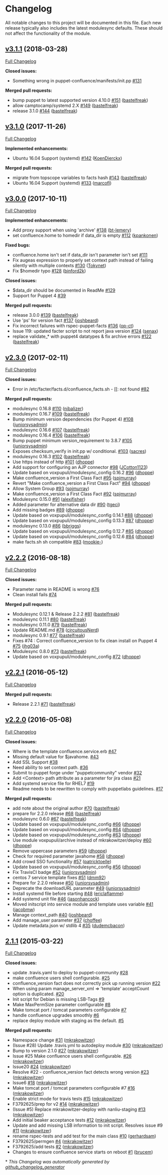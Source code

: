 # Changelog

All notable changes to this project will be documented in this file.
Each new release typically also includes the latest modulesync defaults.
These should not affect the functionality of the module.

## [v3.1.1](https://github.com/voxpupuli/puppet-confluence/tree/v3.1.1) (2018-03-28)

[Full Changelog](https://github.com/voxpupuli/puppet-confluence/compare/v3.1.0...v3.1.1)

**Closed issues:**

- Something wrong in puppet-confluence/manifests/init.pp [\#131](https://github.com/voxpupuli/puppet-confluence/issues/131)

**Merged pull requests:**

- bump puppet to latest supported version 4.10.0 [\#151](https://github.com/voxpupuli/puppet-confluence/pull/151) ([bastelfreak](https://github.com/bastelfreak))
- allow camptocamp/systemd 2.X [\#149](https://github.com/voxpupuli/puppet-confluence/pull/149) ([bastelfreak](https://github.com/bastelfreak))
- release 3.1.0 [\#144](https://github.com/voxpupuli/puppet-confluence/pull/144) ([bastelfreak](https://github.com/bastelfreak))

## [v3.1.0](https://github.com/voxpupuli/puppet-confluence/tree/v3.1.0) (2017-11-26)

[Full Changelog](https://github.com/voxpupuli/puppet-confluence/compare/v3.0.0...v3.1.0)

**Implemented enhancements:**

- Ubuntu 16.04 Support \(systemd\)  [\#142](https://github.com/voxpupuli/puppet-confluence/pull/142) ([KoenDierckx](https://github.com/KoenDierckx))

**Merged pull requests:**

- migrate from topscope variables to facts hash [\#143](https://github.com/voxpupuli/puppet-confluence/pull/143) ([bastelfreak](https://github.com/bastelfreak))
- Ubuntu 16.04 Support \(systemd\) [\#133](https://github.com/voxpupuli/puppet-confluence/pull/133) ([marcofl](https://github.com/marcofl))

## [v3.0.0](https://github.com/voxpupuli/puppet-confluence/tree/v3.0.0) (2017-10-11)

[Full Changelog](https://github.com/voxpupuli/puppet-confluence/compare/v2.3.0...v3.0.0)

**Implemented enhancements:**

- Add proxy support when using 'archive' [\#138](https://github.com/voxpupuli/puppet-confluence/pull/138) ([bt-lemery](https://github.com/bt-lemery))
- set confluence.home to homedir if data\_dir is empty [\#112](https://github.com/voxpupuli/puppet-confluence/pull/112) ([kpankonen](https://github.com/kpankonen))

**Fixed bugs:**

- confluence.home isn't set if data\_dir isn't parameter isn't set [\#111](https://github.com/voxpupuli/puppet-confluence/issues/111)
- Fix augeas expression to properly set context path instead of failing silently with multiple contexts [\#130](https://github.com/voxpupuli/puppet-confluence/pull/130) ([Tokynet](https://github.com/Tokynet))
- Fix $homedir typo [\#128](https://github.com/voxpupuli/puppet-confluence/pull/128) ([binford2k](https://github.com/binford2k))

**Closed issues:**

- $data\_dir should be documented in ReadMe [\#129](https://github.com/voxpupuli/puppet-confluence/issues/129)
- Support for Puppet 4 [\#39](https://github.com/voxpupuli/puppet-confluence/issues/39)

**Merged pull requests:**

- release 3.0.0 [\#139](https://github.com/voxpupuli/puppet-confluence/pull/139) ([bastelfreak](https://github.com/bastelfreak))
- Use 'ps' for version fact [\#137](https://github.com/voxpupuli/puppet-confluence/pull/137) ([joshbeard](https://github.com/joshbeard))
- Fix incorrect failures with rspec-puppet-facts [\#136](https://github.com/voxpupuli/puppet-confluence/pull/136) ([op-ct](https://github.com/op-ct))
- Issue 119: updated facter script to not report java version [\#124](https://github.com/voxpupuli/puppet-confluence/pull/124) ([senax](https://github.com/senax))
- replace validate\_\* with puppet4 datatypes & fix archive errors [\#122](https://github.com/voxpupuli/puppet-confluence/pull/122) ([bastelfreak](https://github.com/bastelfreak))

## [v2.3.0](https://github.com/voxpupuli/puppet-confluence/tree/v2.3.0) (2017-02-11)

[Full Changelog](https://github.com/voxpupuli/puppet-confluence/compare/v2.2.2...v2.3.0)

**Closed issues:**

- Error in /etc/facter/facts.d/confluence\_facts.sh - \[\[: not found [\#82](https://github.com/voxpupuli/puppet-confluence/issues/82)

**Merged pull requests:**

- modulesync 0.16.8 [\#110](https://github.com/voxpupuli/puppet-confluence/pull/110) ([nibalizer](https://github.com/nibalizer))
- modulesync 0.16.7 [\#109](https://github.com/voxpupuli/puppet-confluence/pull/109) ([bastelfreak](https://github.com/bastelfreak))
- Bump minimum version dependencies \(for Puppet 4\) [\#108](https://github.com/voxpupuli/puppet-confluence/pull/108) ([juniorsysadmin](https://github.com/juniorsysadmin))
- modulesync 0.16.6 [\#107](https://github.com/voxpupuli/puppet-confluence/pull/107) ([bastelfreak](https://github.com/bastelfreak))
- modulesync 0.16.4 [\#106](https://github.com/voxpupuli/puppet-confluence/pull/106) ([bastelfreak](https://github.com/bastelfreak))
- Bump puppet minimum version\_requirement to 3.8.7 [\#105](https://github.com/voxpupuli/puppet-confluence/pull/105) ([juniorsysadmin](https://github.com/juniorsysadmin))
- Exposes checksum\_verify in init.pp w/ conditional. [\#103](https://github.com/voxpupuli/puppet-confluence/pull/103) ([sacres](https://github.com/sacres))
- modulesync 0.16.3 [\#102](https://github.com/voxpupuli/puppet-confluence/pull/102) ([bastelfreak](https://github.com/bastelfreak))
- Use https instead of http [\#101](https://github.com/voxpupuli/puppet-confluence/pull/101) ([dhoppe](https://github.com/dhoppe))
- Add support for configuring an AJP connector [\#98](https://github.com/voxpupuli/puppet-confluence/pull/98) ([JCotton1123](https://github.com/JCotton1123))
- Update based on voxpupuli/modulesync\_config 0.16.2 [\#96](https://github.com/voxpupuli/puppet-confluence/pull/96) ([dhoppe](https://github.com/dhoppe))
- Make confluence\_version a First Class Fact [\#95](https://github.com/voxpupuli/puppet-confluence/pull/95) ([spjmurray](https://github.com/spjmurray))
- Revert "Make confluence\_version a First Class Fact" [\#94](https://github.com/voxpupuli/puppet-confluence/pull/94) ([dhoppe](https://github.com/dhoppe))
- Allow System Group [\#93](https://github.com/voxpupuli/puppet-confluence/pull/93) ([spjmurray](https://github.com/spjmurray))
- Make confluence\_version a First Class Fact [\#92](https://github.com/voxpupuli/puppet-confluence/pull/92) ([spjmurray](https://github.com/spjmurray))
- Modulesync 0.15.0 [\#91](https://github.com/voxpupuli/puppet-confluence/pull/91) ([alexjfisher](https://github.com/alexjfisher))
- Added parameter for alternative data dir [\#90](https://github.com/voxpupuli/puppet-confluence/pull/90) ([tgeci](https://github.com/tgeci))
- Add missing badges [\#89](https://github.com/voxpupuli/puppet-confluence/pull/89) ([dhoppe](https://github.com/dhoppe))
- Update based on voxpupuli/modulesync\_config 0.14.1 [\#88](https://github.com/voxpupuli/puppet-confluence/pull/88) ([dhoppe](https://github.com/dhoppe))
- Update based on voxpupuli/modulesync\_config 0.13.3 [\#87](https://github.com/voxpupuli/puppet-confluence/pull/87) ([dhoppe](https://github.com/dhoppe))
- modulesync 0.13.0 [\#86](https://github.com/voxpupuli/puppet-confluence/pull/86) ([bbriggs](https://github.com/bbriggs))
- Update based on voxpupuli/modulesync\_config 0.12.7 [\#85](https://github.com/voxpupuli/puppet-confluence/pull/85) ([dhoppe](https://github.com/dhoppe))
- Update based on voxpupuli/modulesync\_config 0.12.6 [\#84](https://github.com/voxpupuli/puppet-confluence/pull/84) ([dhoppe](https://github.com/dhoppe))
- make facts.sh sh compatible [\#83](https://github.com/voxpupuli/puppet-confluence/pull/83) ([mookie-](https://github.com/mookie-))

## [v2.2.2](https://github.com/voxpupuli/puppet-confluence/tree/v2.2.2) (2016-08-18)

[Full Changelog](https://github.com/voxpupuli/puppet-confluence/compare/v2.2.1...v2.2.2)

**Closed issues:**

- Parameter name in README is wrong [\#76](https://github.com/voxpupuli/puppet-confluence/issues/76)
- Clean install fails [\#74](https://github.com/voxpupuli/puppet-confluence/issues/74)

**Merged pull requests:**

- Modulesync 0.12.1 & Release 2.2.2 [\#81](https://github.com/voxpupuli/puppet-confluence/pull/81) ([bastelfreak](https://github.com/bastelfreak))
- modulesync 0.11.1 [\#80](https://github.com/voxpupuli/puppet-confluence/pull/80) ([bastelfreak](https://github.com/bastelfreak))
- modulesync 0.11.0 [\#79](https://github.com/voxpupuli/puppet-confluence/pull/79) ([bastelfreak](https://github.com/bastelfreak))
- Update README.md [\#78](https://github.com/voxpupuli/puppet-confluence/pull/78) ([circuitousNerd](https://github.com/circuitousNerd))
- modulesync 0.9.1 [\#77](https://github.com/voxpupuli/puppet-confluence/pull/77) ([bastelfreak](https://github.com/bastelfreak))
- Fixes \#74 : Correct confluence\_version to fix clean install on Puppet 4 [\#75](https://github.com/voxpupuli/puppet-confluence/pull/75) ([jhg03a](https://github.com/jhg03a))
- Modulesync 0.8.0 [\#73](https://github.com/voxpupuli/puppet-confluence/pull/73) ([bastelfreak](https://github.com/bastelfreak))
- Update based on voxpupuli/modulesync\_config [\#72](https://github.com/voxpupuli/puppet-confluence/pull/72) ([dhoppe](https://github.com/dhoppe))

## [v2.2.1](https://github.com/voxpupuli/puppet-confluence/tree/v2.2.1) (2016-05-12)

[Full Changelog](https://github.com/voxpupuli/puppet-confluence/compare/v2.2.0...v2.2.1)

**Merged pull requests:**

- Release 2.2.1 [\#71](https://github.com/voxpupuli/puppet-confluence/pull/71) ([bastelfreak](https://github.com/bastelfreak))

## [v2.2.0](https://github.com/voxpupuli/puppet-confluence/tree/v2.2.0) (2016-05-08)

[Full Changelog](https://github.com/voxpupuli/puppet-confluence/compare/2.1.1...v2.2.0)

**Closed issues:**

- Where is the template confluence.service.erb [\#47](https://github.com/voxpupuli/puppet-confluence/issues/47)
- Missing default value for $javahome. [\#43](https://github.com/voxpupuli/puppet-confluence/issues/43)
- Add SSL Support [\#38](https://github.com/voxpupuli/puppet-confluence/issues/38)
- Need ability to set context path. [\#36](https://github.com/voxpupuli/puppet-confluence/issues/36)
- Submit to puppet forge under "puppetcommunity" vendor [\#32](https://github.com/voxpupuli/puppet-confluence/issues/32)
- Add \<Context\> path attribute as a parameter for jira class [\#21](https://github.com/voxpupuli/puppet-confluence/issues/21)
- Add systemd service file for RHEL7 [\#19](https://github.com/voxpupuli/puppet-confluence/issues/19)
- Readme needs to be rewritten to comply with puppetlabs guidelines. [\#17](https://github.com/voxpupuli/puppet-confluence/issues/17)

**Merged pull requests:**

- add note about the original author [\#70](https://github.com/voxpupuli/puppet-confluence/pull/70) ([bastelfreak](https://github.com/bastelfreak))
- prepare for 2.2.0 release [\#68](https://github.com/voxpupuli/puppet-confluence/pull/68) ([bastelfreak](https://github.com/bastelfreak))
- modulesync 0.6.0 [\#67](https://github.com/voxpupuli/puppet-confluence/pull/67) ([bastelfreak](https://github.com/bastelfreak))
- Update based on voxpupuli/modulesync\_config [\#66](https://github.com/voxpupuli/puppet-confluence/pull/66) ([dhoppe](https://github.com/dhoppe))
- Update based on voxpupuli/modulesync\_config [\#64](https://github.com/voxpupuli/puppet-confluence/pull/64) ([dhoppe](https://github.com/dhoppe))
- Update based on voxpupuli/modulesync\_config [\#63](https://github.com/voxpupuli/puppet-confluence/pull/63) ([dhoppe](https://github.com/dhoppe))
- Use module voxpupuli/archive instead of mkrakowitzer/deploy [\#60](https://github.com/voxpupuli/puppet-confluence/pull/60) ([dhoppe](https://github.com/dhoppe))
- Remove uppercase parameters [\#59](https://github.com/voxpupuli/puppet-confluence/pull/59) ([dhoppe](https://github.com/dhoppe))
- Check for required parameter javahome [\#58](https://github.com/voxpupuli/puppet-confluence/pull/58) ([dhoppe](https://github.com/dhoppe))
- Add crowd SSO functionality [\#57](https://github.com/voxpupuli/puppet-confluence/pull/57) ([patricktoelle](https://github.com/patricktoelle))
- Update based on voxpupuli/modulesync\_config [\#56](https://github.com/voxpupuli/puppet-confluence/pull/56) ([dhoppe](https://github.com/dhoppe))
- Fix TravisCI badge [\#52](https://github.com/voxpupuli/puppet-confluence/pull/52) ([juniorsysadmin](https://github.com/juniorsysadmin))
- centos 7 service template fixes [\#51](https://github.com/voxpupuli/puppet-confluence/pull/51) ([dmm92](https://github.com/dmm92))
- Prepare for 2.2.0 release [\#50](https://github.com/voxpupuli/puppet-confluence/pull/50) ([juniorsysadmin](https://github.com/juniorsysadmin))
- Deprecate the downloadURL parameter [\#49](https://github.com/voxpupuli/puppet-confluence/pull/49) ([juniorsysadmin](https://github.com/juniorsysadmin))
- Install systemd file before starting [\#48](https://github.com/voxpupuli/puppet-confluence/pull/48) ([ericlaflamme](https://github.com/ericlaflamme))
- Add systemd unit file [\#46](https://github.com/voxpupuli/puppet-confluence/pull/46) ([jasonhancock](https://github.com/jasonhancock))
- Moved initscript into service module and template uses variable [\#41](https://github.com/voxpupuli/puppet-confluence/pull/41) ([jacobmw](https://github.com/jacobmw))
- Manage context\_path [\#40](https://github.com/voxpupuli/puppet-confluence/pull/40) ([joshbeard](https://github.com/joshbeard))
- Add manage\_user parameter [\#37](https://github.com/voxpupuli/puppet-confluence/pull/37) ([choffee](https://github.com/choffee))
- Update metadata.json w/ stdlib 4 [\#35](https://github.com/voxpupuli/puppet-confluence/pull/35) ([dudemcbacon](https://github.com/dudemcbacon))

## [2.1.1](https://github.com/voxpupuli/puppet-confluence/tree/2.1.1) (2015-03-22)

[Full Changelog](https://github.com/voxpupuli/puppet-confluence/compare/48eea5b380e9b7920ceb25d14924fd879e92051f...2.1.1)

**Closed issues:**

- update .travis.yaml to deploy to puppet-community [\#28](https://github.com/voxpupuli/puppet-confluence/issues/28)
- make confluence users shell configurable. [\#25](https://github.com/voxpupuli/puppet-confluence/issues/25)
- confluence\_version fact does not correctly pick up running version [\#22](https://github.com/voxpupuli/puppet-confluence/issues/22)
- When using param manage\_server\_xml =\> 'template' acceptCount option is duplicated. [\#20](https://github.com/voxpupuli/puppet-confluence/issues/20)
- Init script for Debian is missing LSB-Tags [\#9](https://github.com/voxpupuli/puppet-confluence/issues/9)
- Make MaxPermSize parameter configurable [\#8](https://github.com/voxpupuli/puppet-confluence/issues/8)
- Make tomcat port / tomcat parameters configurable [\#7](https://github.com/voxpupuli/puppet-confluence/issues/7)
- handle confluence upgrades smoothly [\#6](https://github.com/voxpupuli/puppet-confluence/issues/6)
- replace deploy module with staging as the default. [\#5](https://github.com/voxpupuli/puppet-confluence/issues/5)

**Merged pull requests:**

- Namespace change [\#31](https://github.com/voxpupuli/puppet-confluence/pull/31) ([mkrakowitzer](https://github.com/mkrakowitzer))
- \(Issue \#28\) Update .travis.yml to autodeploy module [\#30](https://github.com/voxpupuli/puppet-confluence/pull/30) ([mkrakowitzer](https://github.com/mkrakowitzer))
- Bump to version 2.1.0 [\#27](https://github.com/voxpupuli/puppet-confluence/pull/27) ([mkrakowitzer](https://github.com/mkrakowitzer))
- Issue \#25 Make confluence users shell configurable. [\#26](https://github.com/voxpupuli/puppet-confluence/pull/26) ([mkrakowitzer](https://github.com/mkrakowitzer))
- Issue20 [\#24](https://github.com/voxpupuli/puppet-confluence/pull/24) ([mkrakowitzer](https://github.com/mkrakowitzer))
- Resolve \#22 - confluence\_version fact detects wrong version [\#23](https://github.com/voxpupuli/puppet-confluence/pull/23) ([mkrakowitzer](https://github.com/mkrakowitzer))
- Issue6 [\#18](https://github.com/voxpupuli/puppet-confluence/pull/18) ([mkrakowitzer](https://github.com/mkrakowitzer))
- Make tomcat port / tomcat parameters configurable \#7 [\#16](https://github.com/voxpupuli/puppet-confluence/pull/16) ([mkrakowitzer](https://github.com/mkrakowitzer))
- Enable strict mode for travis tests [\#15](https://github.com/voxpupuli/puppet-confluence/pull/15) ([mkrakowitzer](https://github.com/mkrakowitzer))
- F3792625/prep for v2 [\#14](https://github.com/voxpupuli/puppet-confluence/pull/14) ([mkrakowitzer](https://github.com/mkrakowitzer))
- \(Issue \#5\) Replace mkrakowitzer-deploy with nanliu-staging [\#13](https://github.com/voxpupuli/puppet-confluence/pull/13) ([mkrakowitzer](https://github.com/mkrakowitzer))
- Add initial beaker acceptance tests [\#12](https://github.com/voxpupuli/puppet-confluence/pull/12) ([mkrakowitzer](https://github.com/mkrakowitzer))
- Update and add missing LSB information to init script. Resolves issue \#9 [\#11](https://github.com/voxpupuli/puppet-confluence/pull/11) ([mkrakowitzer](https://github.com/mkrakowitzer))
- rename rspec-tests and add test for the main class [\#10](https://github.com/voxpupuli/puppet-confluence/pull/10) ([gerhardsam](https://github.com/gerhardsam))
- F3792625/permgen [\#4](https://github.com/voxpupuli/puppet-confluence/pull/4) ([mkrakowitzer](https://github.com/mkrakowitzer))
- F3792625/add tests [\#2](https://github.com/voxpupuli/puppet-confluence/pull/2) ([mkrakowitzer](https://github.com/mkrakowitzer))
- Changes to ensure confluence service starts on reboot [\#1](https://github.com/voxpupuli/puppet-confluence/pull/1) ([brucem](https://github.com/brucem))



\* *This Changelog was automatically generated by [github_changelog_generator](https://github.com/skywinder/Github-Changelog-Generator)*